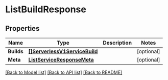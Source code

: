 # ListBuildResponse

## Properties

Name | Type | Description | Notes
------------ | ------------- | ------------- | -------------
**Builds** | [**[]ServerlessV1ServiceBuild**](serverless.v1.service.build.md) |  | [optional] 
**Meta** | [**ListServiceResponseMeta**](ListServiceResponse_meta.md) |  | [optional] 

[[Back to Model list]](../README.md#documentation-for-models) [[Back to API list]](../README.md#documentation-for-api-endpoints) [[Back to README]](../README.md)


